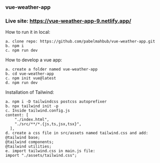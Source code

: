 ### vue-weather-app
### Live site: https://vue-weather-app-9.netlify.app/

How to run it in local:
```
a. clone repo: https://github.com/pabelmahbub/vue-weather-app.git
b. npm i
c. npm run dev
```
How to develop a vue app:
```
a. create a folder named vue-weather-app
b. cd vue-weather-app
c. npm init vue@latest
d. npm run dev
```
Installation of Tailwind:
```
a. npm i -D tailwindcss postcss autoprefixer
b. npx tailwind init -p 
c. Inside tailwind.config.js
content: [
    "./index.html",
    "./src/**/*.{js,ts,jsx,tsx}",
  ],
d. create a css file in src/assets named tailwind.css and add:
@tailwind base;
@tailwind components;
@tailwind utilities;
e. import tailwind.css in main.js file:
import "./assets/tailwind.css";
```
